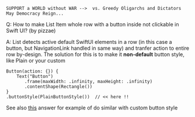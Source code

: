 ```
SUPPORT a WORLD without WAR -->  vs. Greedy Oligarchs and Dictators
May Democracy Reign... 
```

Q: How to make List Item whole row with a button inside not clickable in Swift UI? (by pizzae)

A: List detects active default SwiftUI elements in a row (in this case a button, but NavigationLink handled 
in same way) and tranfer action to entire row by-design. The solution for this is to make it **non-default**
button style, like Plain or your custom

    Button(action: {}) {
        Text("Button")
           .frame(maxWidth: .infinity, maxHeight: .infinity)
           .contentShape(Rectangle())
    }
    .buttonStyle(PlainButtonStyle())  // << here !!

See also [this](https://github.com/Asperi-Demo/4SwiftUI/blob/master/Answers/List_row_wide_button.md) answer 
for example of do similar with custom button style
